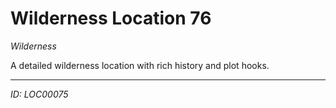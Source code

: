 # Wilderness Location 76

*Wilderness*

A detailed wilderness location with rich history and plot hooks.

---
*ID: LOC00075*